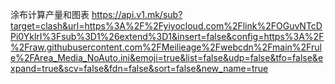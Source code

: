 涂布计算产量和图表
https://api.v1.mk/sub?target=clash&url=https%3A%2F%2Fyiyocloud.com%2Flink%2FOGuvNTcDPi0YklrI%3Fsub%3D1%26extend%3D1&insert=false&config=https%3A%2F%2Fraw.githubusercontent.com%2FMeilieage%2Fwebcdn%2Fmain%2Frule%2FArea_Media_NoAuto.ini&emoji=true&list=false&udp=false&tfo=false&expand=true&scv=false&fdn=false&sort=false&new_name=true
